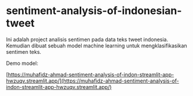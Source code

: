 # sentiment-analysis-of-indonesian-tweet

Ini adalah project analisis sentimen pada data teks tweet indonesia. Kemudian dibuat sebuah model machine learning untuk mengklasifikasikan sentimen teks. 

Demo model:

[https://muhafidz-ahmad-sentiment-analysis-of-indon-streamlit-app-hwzuqv.streamlit.app/](https://muhafidz-ahmad-sentiment-analysis-of-indon-streamlit-app-hwzuqv.streamlit.app/)
